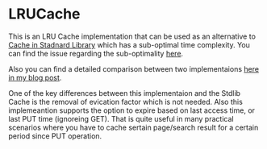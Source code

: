# LRUCache

This is an LRU Cache implementation that can be used as an alternative to [Cache in Stadnard Library](https://ballerina.io/learn/api-docs/ballerina/cache/index.html) which has a sub-optimal time complexity. You can find the issue regarding the sub-optimality [here](https://github.com/ballerina-platform/ballerina-lang/issues/19487).

Also you can find a detailed comparison between two implementaions [here in my blog post](http://chethiya.github.io/ballerina-cache.html).

One of the key differences between this implementaion and the Stdlib Cache is the  removal of evication factor which is not needed. Also this implemeantion supports the option to expire based on last access time, or last PUT time (ignoreing GET). That is quite useful in many practical scenarios where you have to cache sertain page/search result for a certain period since PUT operation.